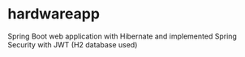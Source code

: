 # hardwareapp
Spring Boot web application with Hibernate and implemented Spring Security with JWT (H2 database used)
